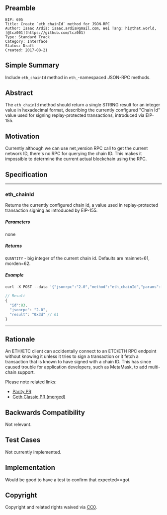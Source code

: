 ## Preamble

    EIP: 695
    Title: Create `eth_chainId` method for JSON-RPC
    Author: Isaac Ardis: isaac.ardis@gmail.com, Wei Tang: hi@that.world, [@tcz001](https://github.com/tcz001)
    Type: Standard Track
    Category: Interface
    Status: Draft
    Created: 2017-08-21


## Simple Summary
Include `eth_chainId` method in `eth_`-namespaced JSON-RPC methods.

## Abstract
The `eth_chainId` method should return a single STRING result
for an integer value in hexadecimal format, describing the
currently configured "Chain Id" value used for signing replay-protected transactions,
introduced via EIP-155.

## Motivation
Currently although we can use net_version RPC call to get the
current network ID, there's no RPC for querying the chain ID. This
makes it impossible to determine the current actual blockchain using
the RPC.

## Specification

----

### eth_chainId

Returns the currently configured chain id, a value used in replay-protected transaction
signing as introduced by EIP-155.

##### Parameters
none

##### Returns

`QUANTITY` - big integer of the current chain id. Defaults are mainnet=61, morden=62.

##### Example
```js
curl -X POST --data '{"jsonrpc":"2.0","method":"eth_chainId","params":[],"id":1}'

// Result
{
  "id":83,
  "jsonrpc": "2.0",
  "result": "0x3d" // 61
}
```

----

## Rationale
An ETH/ETC client can accidentally connect to an ETC/ETH RPC
endpoint without knowing it unless it tries to sign a transaction or
it fetch a transaction that is known to have signed with a chain
ID. This has since caused trouble for application developers, such as
MetaMask, to add multi-chain support.

Please note related links:

- [Parity PR](https://github.com/paritytech/parity/pull/6329)
- [Geth Classic PR (merged)](https://github.com/ethereumproject/go-ethereum/pull/336)


## Backwards Compatibility
Not relevant.

## Test Cases
Not currently implemented.

## Implementation
Would be good to have a test to confirm that expected==got.

## Copyright
Copyright and related rights waived via [CC0](https://creativecommons.org/publicdomain/zero/1.0/).

